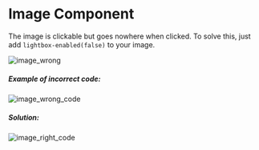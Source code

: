 # Image Component

The image is clickable but goes nowhere when clicked. To solve this, just add `lightbox-enabled(false)` to your image.

![image_wrong](https://user-images.githubusercontent.com/16840579/70947998-59b73a80-200f-11ea-8df2-ae8fb34af3ab.png)

##### Example of incorrect code:

![image_wrong_code](https://user-images.githubusercontent.com/16840579/70947999-59b73a80-200f-11ea-810e-f17e5c7d51a1.png)


##### Solution:
![image_right_code](https://user-images.githubusercontent.com/16840579/70947997-59b73a80-200f-11ea-8292-1267ca5cb5e6.png)
